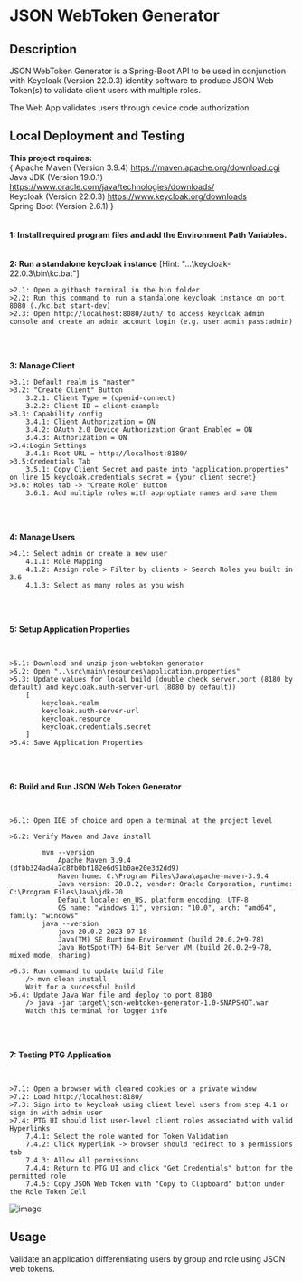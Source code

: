 # JSON WebToken Generator

## Description

JSON WebToken Generator is a  Spring-Boot API to be used in conjunction with Keycloak (Version 22.0.3) identity software to produce JSON Web Token(s) to validate client users with multiple roles.

The Web App validates users through device code authorization.

## Local Deployment and Testing

**This project requires:**<br />
{ Apache Maven (Version 3.9.4) https://maven.apache.org/download.cgi <br />
  Java JDK (Version 19.0.1) https://www.oracle.com/java/technologies/downloads/<br />
  Keycloak (Version 22.0.3) https://www.keycloak.org/downloads<br />
  Spring Boot (Version 2.6.1) } <br />
<br />
<br />
**1: Install required program files and add the Environment Path Variables.**<br />
<br />
<br />
**2: Run a standalone keycloak instance**
[Hint: "...\keycloak-22.0.3\bin\kc.bat"] <br />

    >2.1: Open a gitbash terminal in the bin folder
    >2.2: Run this command to run a standalone keycloak instance on port 8080 (./kc.bat start-dev) 
    >2.3: Open http://localhost:8080/auth/ to access keycloak admin console and create an admin account login (e.g. user:admin pass:admin)
<br />
<br />

**3: Manage Client**
<br />

    >3.1: Default realm is "master"
    >3.2: "Create Client" Button
        3.2.1: Client Type = (openid-connect)
        3.2.2: Client ID = client-example
    >3.3: Capability config 
        3.4.1: Client Authorization = ON
        3.4.2: OAuth 2.0 Device Authorization Grant Enabled = ON
        3.4.3: Authorization = ON
    >3.4:Login Settings
        3.4.1: Root URL = http://localhost:8180/
    >3.5:Credentials Tab
        3.5.1: Copy Client Secret and paste into "application.properties" on line 15 keycloak.credentials.secret = {your client secret} 
    >3.6: Roles tab -> "Create Role" Button
        3.6.1: Add multiple roles with approptiate names and save them

<br />
<br />

**4: Manage Users**
<br />

    >4.1: Select admin or create a new user
        4.1.1: Role Mapping
        4.1.2: Assign role > Filter by clients > Search Roles you built in 3.6
        4.1.3: Select as many roles as you wish

<br />
<br />

**5: Setup Application Properties**

<br />

    >5.1: Download and unzip json-webtoken-generator
    >5.2: Open "..\src\main\resources\application.properties"
    >5.3: Update values for local build (double check server.port (8180 by default) and keycloak.auth-server-url (8080 by default))
        [
            keycloak.realm
            keycloak.auth-server-url
            keycloak.resource
            keycloak.credentials.secret
        ]
    >5.4: Save Application Properties
<br />
<br />

**6: Build and Run JSON Web Token Generator**

<br />

    >6.1: Open IDE of choice and open a terminal at the project level

    >6.2: Verify Maven and Java install
        
            mvn --version
                Apache Maven 3.9.4 (dfbb324ad4a7c8fb0bf182e6d91b0ae20e3d2dd9)
                Maven home: C:\Program Files\Java\apache-maven-3.9.4
                Java version: 20.0.2, vendor: Oracle Corporation, runtime: C:\Program Files\Java\jdk-20
                Default locale: en_US, platform encoding: UTF-8
                OS name: "windows 11", version: "10.0", arch: "amd64", family: "windows"
            java --version
                java 20.0.2 2023-07-18
                Java(TM) SE Runtime Environment (build 20.0.2+9-78)
                Java HotSpot(TM) 64-Bit Server VM (build 20.0.2+9-78, mixed mode, sharing)
    
    >6.3: Run command to update build file
        /> mvn clean install
        Wait for a successful build
    >6.4: Update Java War file and deploy to port 8180
        /> java -jar target\json-webtoken-generator-1.0-SNAPSHOT.war
        Watch this terminal for logger info
<br />
<br />

**7: Testing PTG Application**

<br />

    >7.1: Open a browser with cleared cookies or a private window
    >7.2: Load http://localhost:8180/
    >7.3: Sign into to keycloak using client level users from step 4.1 or sign in with admin user
    >7.4: PTG UI should list user-level client roles associated with valid Hyperlinks
        7.4.1: Select the role wanted for Token Validation
        7.4.2: Click Hyperlink -> browser should redirect to a permissions tab
        7.4.3: Allow All permissions
        7.4.4: Return to PTG UI and click "Get Credentials" button for the permitted role
        7.4.5: Copy JSON Web Token with "Copy to Clipboard" button under the Role Token Cell

![image](https://github.com/ahk8fy/json-webtoken-generator/assets/47032644/cd504699-c5fd-4de3-9ce4-4ea4df5e81bb)

## Usage

Validate an application differentiating users by group and role using JSON web tokens.


